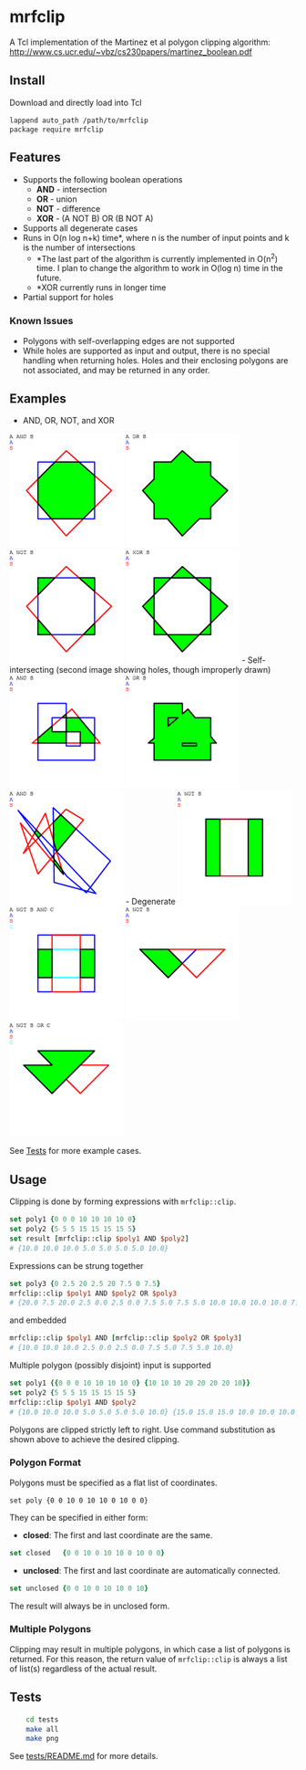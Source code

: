 # mrfclip
A Tcl implementation of the Martinez et al polygon clipping algorithm:
http://www.cs.ucr.edu/~vbz/cs230papers/martinez_boolean.pdf

## Install
Download and directly load into Tcl

    lappend auto_path /path/to/mrfclip
    package require mrfclip

## Features
- Supports the following boolean operations
  * **AND** - intersection
  * **OR** - union
  * **NOT** - difference
  * **XOR** - (A NOT B) OR (B NOT A)
- Supports all degenerate cases
- Runs in O(n log n+k) time*, where n is the number of input points and k is
  the number of intersections
  * \*The last part of the algorithm is currently implemented in O(n<sup>2</sup>) time. I plan to change the algorithm to work in O(log n) time in the future.
  * \*XOR currently runs in longer time
- Partial support for holes

### Known Issues
- Polygons with self-overlapping edges are not supported
- While holes are supported as input and output, there is no special handling when returning holes. Holes and their enclosing polygons are not associated, and may be returned in any order.


## Examples
- AND, OR, NOT, and XOR

<img src="/doc/images/t02/r0_2.png" alt="A AND B" width="200" />
<img src="/doc/images/t02/r0_1.png" alt="A OR B" width="200" />
<img src="/doc/images/t02/r0_4.png" alt="A NOT B" width="200" />
<img src="/doc/images/t02/r0_3.png" alt="A XOR B" width="200" />
- Self-intersecting (second image showing holes, though improperly drawn)

<img src="/doc/images/t01/r0_2.png" alt="A AND B" width="200" />
<img src="/doc/images/t01/r0_1.png" alt="A OR B" width="200" />
<img src="/doc/images/t17/r0_2.png" alt="A AND B" width="200" />
- Degenerate

<img src="/doc/images/t15/r3_0.png" alt="A NOT B AND" width="200" />
<img src="/doc/images/t15/r3_2.png" alt="A NOT B AND" width="200" />


<img src="/doc/images/t12/r3_0.png" alt="A NOT B OR C" width="200" />
<img src="/doc/images/t12/r3_1.png" alt="A NOT B OR C" width="200" />

See [Tests](#tests) for more example cases.

## Usage
Clipping is done by forming expressions with `mrfclip::clip`.

```tcl
set poly1 {0 0 0 10 10 10 10 0}
set poly2 {5 5 5 15 15 15 15 5}
set result [mrfclip::clip $poly1 AND $poly2]
# {10.0 10.0 10.0 5.0 5.0 5.0 5.0 10.0}
```

Expressions can be strung together
```tcl
set poly3 {0 2.5 20 2.5 20 7.5 0 7.5}
mrfclip::clip $poly1 AND $poly2 OR $poly3
# {20.0 7.5 20.0 2.5 0.0 2.5 0.0 7.5 5.0 7.5 5.0 10.0 10.0 10.0 10.0 7.5}
```

and embedded
```tcl
mrfclip::clip $poly1 AND [mrfclip::clip $poly2 OR $poly3]
# {10.0 10.0 10.0 2.5 0.0 2.5 0.0 7.5 5.0 7.5 5.0 10.0}
```

Multiple polygon (possibly disjoint) input is supported
```tcl
set poly1 {{0 0 0 10 10 10 10 0} {10 10 10 20 20 20 20 10}}
set poly2 {5 5 5 15 15 15 15 5}
mrfclip::clip $poly1 AND $poly2
# {10.0 10.0 10.0 5.0 5.0 5.0 5.0 10.0} {15.0 15.0 15.0 10.0 10.0 10.0 10.0 15.0}

```

Polygons are clipped strictly left to right. Use command substitution as shown above to achieve the desired clipping.

### Polygon Format
Polygons must be specified as a flat list of coordinates.

    set poly {0 0 10 0 10 10 0 10 0 0}

They can be specified in either form:
- **closed**: The first and last coordinate are the same.
```tcl
set closed   {0 0 10 0 10 10 0 10 0 0}
```
- **unclosed**: The first and last coordinate are automatically connected.
```tcl
set unclosed {0 0 10 0 10 10 0 10}
```

The result will always be in unclosed form.

### Multiple Polygons
Clipping may result in multiple polygons, in which case a list of polygons is
returned. For this reason, the return value of `mrfclip::clip` is always a list of list(s) regardless of the actual result.

## Tests
```sh
    cd tests
    make all
    make png
```

See <a href="/tests/README.md">tests/README.md</a> for more details.
